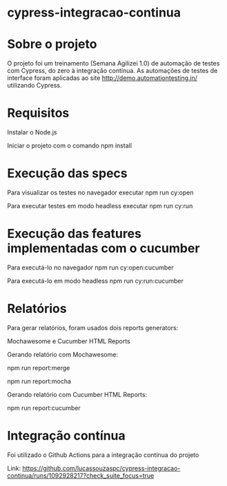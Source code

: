 ﻿# cypress-integracao-continua
# Sobre o projeto

O projeto foi um treinamento (Semana Agilizei 1.0) de automação de testes com Cypress, do zero à integração contínua.
As automações de testes de interface foram aplicadas ao site http://demo.automationtesting.in/ utilizando Cypress.

# Requisitos

Instalar o Node.js

Iniciar o projeto com o comando npm install 

# Execução das specs

Para visualizar os testes no navegador executar npm run cy:open 

Para executar testes em modo headless executar npm run cy:run

# Execução das features implementadas com o cucumber

Para executá-lo no navegador npm run cy:open:cucumber

Para executá-lo em modo headless npm run cy:run:cucumber

# Relatórios

Para gerar relatórios, foram usados dois reports generators:

Mochawesome e Cucumber HTML Reports

Gerando relatório com Mochawesome:

npm run report:merge 

npm run report:mocha

Gerando relatório com Cucumber HTML Reports:

npm run report:cucumber

# Integração contínua 

Foi utilizado o Github Actions para a integração contínua do projeto

Link: https://github.com/lucassouzaspc/cypress-integracao-continua/runs/1092928217?check_suite_focus=true
